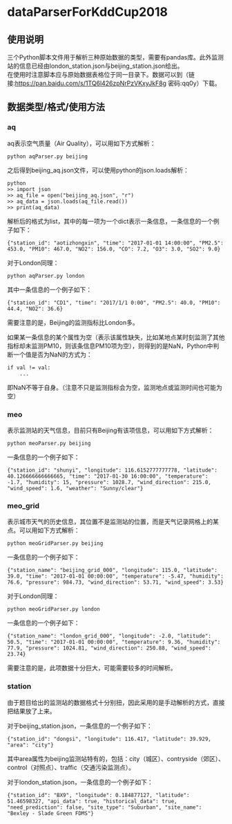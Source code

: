 # dataParserForKddCup2018

## 使用说明

三个Python脚本文件用于解析三种原始数据的类型，需要有pandas库。此外监测站的信息已经由london_station.json与beijing_station.json给出。<br>在使用时注意脚本应与原始数据表格位于同一目录下。数据可以到（链接:https://pan.baidu.com/s/1TQ6l426zpNrPzVKxyJkF8g  密码:qq0y）下载。

## 数据类型/格式/使用方法

### aq

aq表示空气质量（Air Quality），可以用如下方式解析：

```
python aqParser.py beijing
```

之后得到beijing_aq.json文件，可以使用python的json.loads解析：

```
python
>> import json
>> aq_file = open("beijing_aq.json", "r")
>> aq_data = json.loads(aq_file.read())
>> print(aq_data)
```

解析后的格式为list，其中的每一项为一个dict表示一条信息，一条信息的一个例子如下：

```
{"station_id": "aotizhongxin", "time": "2017-01-01 14:00:00", "PM2.5": 453.0, "PM10": 467.0, "NO2": 156.0, "CO": 7.2, "O3": 3.0, "SO2": 9.0}
```

对于London同理：

```
python aqParser.py london
```

其中一条信息的一个例子如下：

```
{"station_id": "CD1", "time": "2017/1/1 0:00", "PM2.5": 40.0, "PM10": 44.4, "NO2": 36.6}
```

需要注意的是，Beijing的监测指标比London多。<br>

如果某一条信息的某个属性为空（表示该属性缺失，比如某地点某时刻监测了其他指标却未监测PM10，则该条信息PM10项为空），则得到的是NaN，Python中判断一个值是否为NaN的方式为：

```
if val != val:
	...
```

即NaN不等于自身。（注意不只是监测指标会为空，监测地点或监测时间也可能为空）<br>

### meo

表示监测站的天气信息，目前只有Beijing有该项信息，可以用如下方式解析：

```
python meoParser.py beijing
```

一条信息的一个例子如下：

```
{"station_id": "shunyi", "longitude": 116.6152777777778, "latitude": 40.126666666666665, "time": "2017-01-30 16:00:00", "temperature": -1.7, "humidity": 15, "pressure": 1028.7, "wind_direction": 215.0, "wind_speed": 1.6, "weather": "Sunny/clear"}
```

### meo_grid

表示城市天气的历史信息，其位置不是监测站的位置，而是天气记录网格上的某点。可以用如下方式解析：

```
python meoGridParser.py beijing
```

一条信息的一个例子如下：

```
{"station_name": "beijing_grid_000", "longitude": 115.0, "latitude": 39.0, "time": "2017-01-01 00:00:00", "temperature": -5.47, "humidity": 76.6, "pressure": 984.73, "wind_direction": 53.71, "wind_speed": 3.53}
```

对于London同理：

```
python meoGridParser.py london
```

一条信息的一个例子如下：

```
{"station_name": "london_grid_000", "longitude": -2.0, "latitude": 50.5, "time": "2017-01-01 00:00:00", "temperature": 9.36, "humidity": 77.9, "pressure": 1024.81, "wind_direction": 250.88, "wind_speed": 23.74}
```

需要注意的是，此项数据十分巨大，可能需要较多的时间解析。

### station

由于题目给出的监测站的数据格式十分别扭，因此采用的是手动解析的方式，直接把结果放了上来。<br>

对于beijing_station.json，一条信息的一个例子如下：

```
{"station_id": "dongsi", "longitude": 116.417, "latitude": 39.929, "area": "city"}
```

其中area属性为beijing监测站特有的，包括：city（城区）、contryside（郊区）、control（对照点）、traffic（交通污染监测点）。<br>

对于london_station.json，一条信息的一个例子如下：

```
{"station_id": "BX9", "longitude": 0.184877127, "latitude": 51.46598327, "api_data": true, "historical_data": true, "need_prediction": false, "site_type": "Suburban", "site_name": "Bexley - Slade Green FDMS"}
```